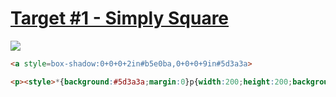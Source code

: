 # [Target #1 - Simply Square](https://cssbattle.dev/play/1)

![](https://cssbattle.dev/targets/1.png)

```HTML
<a style=box-shadow:0+0+0+2in#b5e0ba,0+0+0+9in#5d3a3a>
```

```HTML
<p><style>*{background:#5d3a3a;margin:0}p{width:200;height:200;background:#b5e0ba
```
